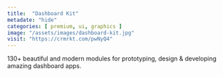 ```yaml
---
title:  "Dashboard Kit"
metadate: "hide"
categories: [ premium, ui, graphics ]
image: "/assets/images/dashboard-kit.jpg"
visit: "https://crmrkt.com/pwNyQ4"
---
```

130+ beautiful and modern modules for prototyping, design & developing amazing dashboard apps.